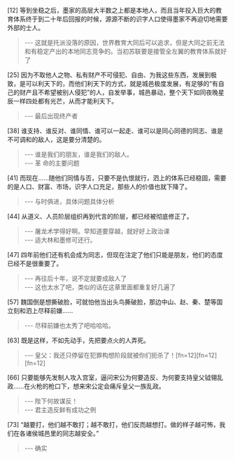 
[12] 等到坐稳之后，墨家的高层大半数之上都是本地人，而且当年投入巨大的教育体系终于到二十年后回报的时候，源源不断的识字人口使得墨家不再迫切地需要外部的士人。
>--- 这就是托派没落的原因，世界教育大同后可以追求，但是大同之前无法和有稳定产出的本地同志竞争的。当初苏联要是接管全左翼的教育体系就好了<br>

[25] 因为不取他人之物、私有财产不可侵犯、自由、为我这些东西，发展到极致，是可以利天下的，而他们利天下的方式，就是城邑极度发展，有足够的“有自己的财产且不希望被别人侵犯”的人，自发举事，城邑暴动，整个天下如同夜晚星辰一样四处都有光芒，从而才能利天下。
>--- 最后出现终产者<br>

[38] 谁支持、谁反对、谁同情、谁可以一起走、谁可以是同心同德的同志、谁是不可调和的敌人，这是要分清楚的。
>--- 谁是我们的朋友，谁是我们的敌人。<br>
>--- 革 命的主要问题<br>

[41] 而现在……随他们同情与否，只要不是仇恨就行，泗上的体系已经稳固，需要的是人口、财富、市场，识字人口充足，那些人的价值也就下降了。
>--- 与时俱进，具体问题具体分析<br>

[44] 从道义、人员阶层组织再到代言的阶层，都已经被彻底修正了。
>--- 屠龙术学得好啊。早知道要穿越，就好好上政治课<br>
>--- 适大林和墨修可还行。<br>

[47] 四年前他们还有机会成为同志，但现在注定了他们只能是朋友，他们的态度已经不是很重要了。
>--- 再往后十年，说不定就要成敌人了<br>
>--- 这也太水了吧，类似的话在这章里面都重复好几遍了<br>

[57] 魏国倒是想撕破脸，可就怕他当出头鸟撕破脸，那边中山、赵、秦、楚等国立刻和泗上尽释前嫌……
>--- 尽释前嫌也太秀了吧哈哈哈。<br>

[63] 既是这样，不如先动手，先把要点火的人弄死。
>--- 皇父：我还只停留在犯罪构想阶段就被你们扼杀了！[fn=12][fn=12][fn=12]<br>

[66] 只要能够先发制人攻入宫室，逼问宋公为何要造反、为何要支持皇父钺翎乱政……在火枪的枪口下，想来宋公定会痛斥皇父一族乱政。
>--- 陛下何故谋反！<br>
>--- 君主造反鲜有成功之例<br>

[73] “越要打，他们越不敢打；越不敢打，他们反而越想打。做的样子越可怖，我们在各诸侯城邑里的同志越安全。”
>--- 确实<br>
